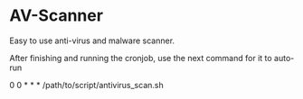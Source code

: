 # AV-Scanner
Easy to use anti-virus and malware scanner.

After finishing and running the cronjob, use the next command for it to auto-run

0 0 * * * /path/to/script/antivirus_scan.sh

